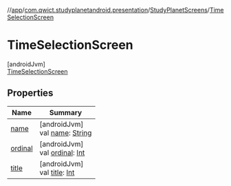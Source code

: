 //[app](../../../../index.md)/[com.qwict.studyplanetandroid.presentation](../../index.md)/[StudyPlanetScreens](../index.md)/[TimeSelectionScreen](index.md)

# TimeSelectionScreen

[androidJvm]\
[TimeSelectionScreen](index.md)

## Properties

| Name | Summary |
|---|---|
| [name](../-planet-explorer-screen/index.md#-372974862%2FProperties%2F-912451524) | [androidJvm]<br>val [name](../-planet-explorer-screen/index.md#-372974862%2FProperties%2F-912451524): [String](https://kotlinlang.org/api/latest/jvm/stdlib/kotlin/-string/index.html) |
| [ordinal](../-planet-explorer-screen/index.md#-739389684%2FProperties%2F-912451524) | [androidJvm]<br>val [ordinal](../-planet-explorer-screen/index.md#-739389684%2FProperties%2F-912451524): [Int](https://kotlinlang.org/api/latest/jvm/stdlib/kotlin/-int/index.html) |
| [title](../title.md) | [androidJvm]<br>val [title](../title.md): [Int](https://kotlinlang.org/api/latest/jvm/stdlib/kotlin/-int/index.html) |
